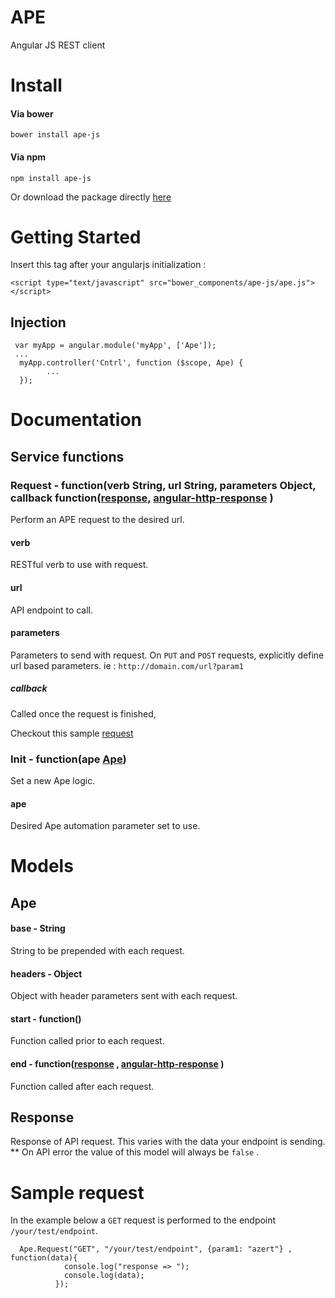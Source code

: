# APE
 Angular JS REST client


# Install 

#### Via bower

	bower install ape-js

#### Via npm 

	npm install ape-js

Or download the package directly [here](#ff) 

# Getting Started

Insert this tag  after your angularjs initialization :

	<script type="text/javascript" src="bower_components/ape-js/ape.js"></script>

## Injection

	 var myApp = angular.module('myApp', ['Ape']);
	 ...
      myApp.controller('Cntrl', function ($scope, Ape) {
            ...
      });


# Documentation

## Service functions

### Request - function(verb String, url String, parameters Object, callback  function([response](#response), [angular-http-response](https://docs.angularjs.org/api/ng/service/$http) )

Perform an APE request to the desired url.

#### verb 
RESTful verb to use with request.

#### url

API endpoint to call.

#### parameters 

Parameters to send with request. On `PUT` and `POST` requests, explicitly define url based parameters. ie : `http://domain.com/url?param1` 

##### callback

Called once the request is finished,

Checkout this sample [request](#sample-request)

### Init - function(ape [Ape](#ape))

Set a new Ape logic. 

#### ape 

Desired Ape automation parameter set to use.


# Models

## Ape

#### base - String

String to be prepended with each request.

#### headers - Object
Object with header parameters sent with each request.

#### start - function()
Function called prior to each request.

#### end - function([response](#response) ,  [angular-http-response](https://docs.angularjs.org/api/ng/service/$http) )
Function called after each request.

## Response
Response of API request. This varies with the data your endpoint is sending.
** On API error the value of this model will always be `false` .


# Sample request

In the example below a `GET` request is performed to the endpoint `/your/test/endpoint`.

	  Ape.Request("GET", "/your/test/endpoint", {param1: "azert"} , function(data){
                console.log("response => ");
                console.log(data);
              });